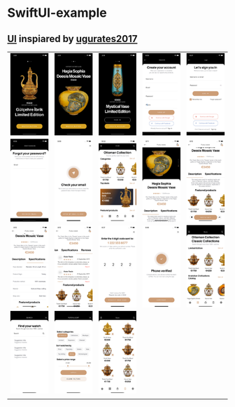 # SwiftUI-example

## [UI](https://www.behance.net/gallery/95200977/90Store-Elements-Ecommerce-FREE-UI-KIT-Pasabahce) inspiared by [ugurates2017](https://www.behance.net/ugurates2017)

|  |  |  |  |  |
|-|-|-|-|-|
| <img src="screenshots/1.png" width="%10"> | <img src="screenshots/2.png" width="%10"> | <img src="screenshots/3.png" width="%10"> | <img src="screenshots/4.png" width="%10"> | <img src="screenshots/5.png" width="%10"> |
| <img src="screenshots/6.png" width="%10"> | <img src="screenshots/7.png" width="%10"> | <img src="screenshots/8.png" width="%10"> | <img src="screenshots/9-1.png" width="%10"> | <img src="screenshots/9-2.png" width="%10"> |
| <img src="screenshots/9-3.png" width="%10"> | <img src="screenshots/9-4.png" width="%10"> | <img src="screenshots/10.png" width="%10"> | <img src="screenshots/11.png" width="%10"> | <img src="screenshots/12.png" width="%10"> |
| <img src="screenshots/13.png" width="%10">  | <img src="screenshots/14.png" width="%10">  | <img src="screenshots/15.png" width="%10"> |  |  |
|  |  |  |  |  |
